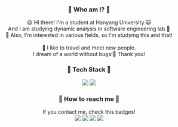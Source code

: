 
<h3 align="center"> 🐳 Who am I? 🐳 </h3>
<p align="center">
😃 Hi there! I'm a student at Hanyang University.😺
<br>
And I am studying dynamic analysis in software engineering lab.🏫
<br>
🌃 Also, I'm interested in various fields, so I'm studying this and that!  
<br>
<br>
🗼 I like to travel and meet new people.
<br>
I dream of a world without bugs!🐛 Thank you!
<br>
</p>

<h3 align="center"> 📂 Tech Stack 📂 </h3>
<p align="center">
<img src="https://img.shields.io/badge/C-A8B9CC?style=flat-square&logo=C&logoColor=FFFFFF"/>
<img src="https://img.shields.io/badge/Java-007396?style=flat-square&logo=Java&logoColor=FFFFFF"/>
</p>

<h3 align="center"> 🐬 How to reach me 🐬 </h3>
<p align="center">
If you contact me, check this badges!
<br>
<a href="https://sheepbelldoor.notion.site/Name-0465d23c84ba4c0db5e36052cb45cd72" target="_blank"><img src="https://img.shields.io/badge/My_Study-000000?style=flat-square&logo=Notion&logoColor=FFFFFF"/></a>
<a href="https://velog.io/@sheepbelldoor" target="_blank"><img src="https://img.shields.io/badge/sheepbelldoor.log-20C997?style=flat-square&logo=Velog&logoColor=FFFFFF"/></a>
<a href="https://instagram.com/sheep_bell_door_?igshid=YzgyMTM2MGM=" target="_blank"><img src="https://img.shields.io/badge/sheep_bell_door_-E4405F?style=flat-square&logo=Instagram&logoColor=FFFFFF"/></a>
<a href="https://mail.google.com/" target="_blank"><img src="https://img.shields.io/badge/sheepbelldoor.dev@gmail.com-EA4335?style=flat-square&logo=Gmail&logoColor=FFFFFF"/></a>
</p>
